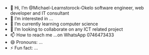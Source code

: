 - 👋 Hi, I’m @Michael-Learnstorock-Okelo software engineer, web developer and IT consultant 
- 👀 I’m interested in ...
- 🌱 I’m currently learning computer science 
- 💞️ I’m looking to collaborate on any ICT related project 
- 📫 How to reach me ...on WhatsApp 0746473433
- 😄 Pronouns: ...
- ⚡ Fun fact: ...

<!---
Michael-Learnstorock-Okelo/Michael-Learnstorock-Okelo is a ✨ special ✨ repository because its `README.md` (this file) appears on your GitHub profile.
You can click the Preview link to take a look at your changes.
--->

